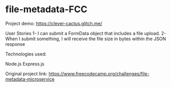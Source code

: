 # file-metadata-FCC
Project demo: https://clever-cactus.glitch.me/

User Stories
1- I can submit a FormData object that includes a file upload.
2- When I submit something, I will receive the file size in bytes within the JSON response

Technologies used:

Node.js
Express.js


Original project link: https://www.freecodecamp.org/challenges/file-metadata-microservice
